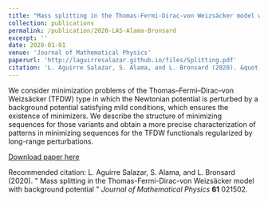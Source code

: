 ```yaml
---
title: "Mass splitting in the Thomas-Fermi-Dirac-von Weizsäcker model with background potential"
collection: publications
permalink: /publication/2020-LAS-Alama-Bronsard
excerpt: ''
date: 2020-01-01
venue: 'Journal of Mathematical Physics'
paperurl: 'http://laguirresalazar.github.io/files/Splitting.pdf'
citation: 'L. Aguirre Salazar, S. Alama, and L. Bronsard (2020). &quot; Mass splitting in the Thomas-Fermi-Dirac-von Weizsäcker model with background potential &quot; <i>Journal of Mathematical Physics</i> <b>61</b> 021502.'
---
```

We consider minimization problems of the Thomas–Fermi–Dirac–von Weizsäcker (TFDW) type in which the Newtonian potential is perturbed by a background potential satisfying mild conditions, which ensures the existence of minimizers. We describe the structure of minimizing sequences for those variants and obtain a more precise characterization of patterns in minimizing sequences for the TFDW functionals regularized by long-range perturbations.

[Download paper here](http://laguirresalazar.github.io/files/Splitting.pdf)

Recommended citation: L. Aguirre Salazar, S. Alama, and L. Bronsard (2020). &quot; Mass splitting in the Thomas-Fermi-Dirac-von Weizsäcker model with background potential &quot; <i>Journal of Mathematical Physics</i> <b>61</b> 021502.


